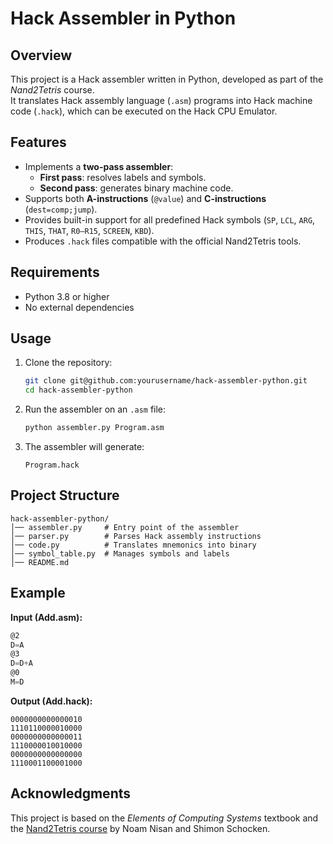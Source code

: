 # Hack Assembler in Python

## Overview
This project is a Hack assembler written in Python, developed as part of the *Nand2Tetris* course.  
It translates Hack assembly language (`.asm`) programs into Hack machine code (`.hack`), which can be executed on the Hack CPU Emulator.

## Features
- Implements a **two-pass assembler**:
  - **First pass**: resolves labels and symbols.  
  - **Second pass**: generates binary machine code.  
- Supports both **A-instructions** (`@value`) and **C-instructions** (`dest=comp;jump`).  
- Provides built-in support for all predefined Hack symbols (`SP`, `LCL`, `ARG`, `THIS`, `THAT`, `R0–R15`, `SCREEN`, `KBD`).  
- Produces `.hack` files compatible with the official Nand2Tetris tools.  

## Requirements
- Python 3.8 or higher  
- No external dependencies  

## Usage
1. Clone the repository:
   ```bash
   git clone git@github.com:yourusername/hack-assembler-python.git
   cd hack-assembler-python
   ```
2. Run the assembler on an `.asm` file:
   ```bash
   python assembler.py Program.asm
   ```
3. The assembler will generate:
   ```
   Program.hack
   ```

## Project Structure
```
hack-assembler-python/
│── assembler.py     # Entry point of the assembler
│── parser.py        # Parses Hack assembly instructions
│── code.py          # Translates mnemonics into binary
│── symbol_table.py  # Manages symbols and labels
│── README.md
```

## Example
**Input (Add.asm):**
```asm
@2
D=A
@3
D=D+A
@0
M=D
```

**Output (Add.hack):**
```
0000000000000010
1110110000010000
0000000000000011
1110000010010000
0000000000000000
1110001100001000
```

## Acknowledgments
This project is based on the *Elements of Computing Systems* textbook and the [Nand2Tetris course](https://www.nand2tetris.org/) by Noam Nisan and Shimon Schocken.  
